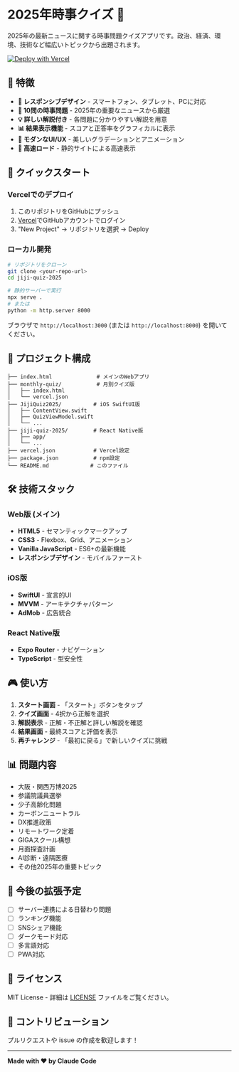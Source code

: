 # 2025年時事クイズ 📰

2025年の最新ニュースに関する時事問題クイズアプリです。政治、経済、環境、技術など幅広いトピックから出題されます。

[![Deploy with Vercel](https://vercel.com/button)](https://vercel.com/new/clone?repository-url=https://github.com/your-username/jiji-quiz-2025)

## 🎯 特徴

- **📱 レスポンシブデザイン** - スマートフォン、タブレット、PCに対応
- **🎯 10問の時事問題** - 2025年の重要なニュースから厳選
- **💡 詳しい解説付き** - 各問題に分かりやすい解説を用意
- **📊 結果表示機能** - スコアと正答率をグラフィカルに表示
- **🎨 モダンなUI/UX** - 美しいグラデーションとアニメーション
- **🚀 高速ロード** - 静的サイトによる高速表示

## 🚀 クイックスタート

### Vercelでのデプロイ

1. このリポジトリをGitHubにプッシュ
2. [Vercel](https://vercel.com)でGitHubアカウントでログイン
3. "New Project" → リポジトリを選択 → Deploy

### ローカル開発

```bash
# リポジトリをクローン
git clone <your-repo-url>
cd jiji-quiz-2025

# 静的サーバーで実行
npx serve .
# または
python -m http.server 8000
```

ブラウザで `http://localhost:3000` (または `http://localhost:8000`) を開いてください。

## 📁 プロジェクト構成

```
├── index.html              # メインのWebアプリ
├── monthly-quiz/           # 月別クイズ版
│   ├── index.html
│   └── vercel.json
├── JijiQuiz2025/          # iOS SwiftUI版
│   ├── ContentView.swift
│   ├── QuizViewModel.swift
│   └── ...
├── jiji-quiz-2025/        # React Native版
│   ├── app/
│   └── ...
├── vercel.json            # Vercel設定
├── package.json           # npm設定
└── README.md             # このファイル
```

## 🛠 技術スタック

### Web版 (メイン)
- **HTML5** - セマンティックマークアップ
- **CSS3** - Flexbox、Grid、アニメーション
- **Vanilla JavaScript** - ES6+の最新機能
- **レスポンシブデザイン** - モバイルファースト

### iOS版
- **SwiftUI** - 宣言的UI
- **MVVM** - アーキテクチャパターン
- **AdMob** - 広告統合

### React Native版
- **Expo Router** - ナビゲーション
- **TypeScript** - 型安全性

## 🎮 使い方

1. **スタート画面** - 「スタート」ボタンをタップ
2. **クイズ画面** - 4択から正解を選択
3. **解説表示** - 正解・不正解と詳しい解説を確認
4. **結果画面** - 最終スコアと評価を表示
5. **再チャレンジ** - 「最初に戻る」で新しいクイズに挑戦

## 📊 問題内容

- 大阪・関西万博2025
- 参議院議員選挙
- 少子高齢化問題
- カーボンニュートラル
- DX推進政策
- リモートワーク定着
- GIGAスクール構想
- 月面探査計画
- AI診断・遠隔医療
- その他2025年の重要トピック

## 🌟 今後の拡張予定

- [ ] サーバー連携による日替わり問題
- [ ] ランキング機能
- [ ] SNSシェア機能
- [ ] ダークモード対応
- [ ] 多言語対応
- [ ] PWA対応

## 📄 ライセンス

MIT License - 詳細は [LICENSE](LICENSE) ファイルをご覧ください。

## 🤝 コントリビューション

プルリクエストや issue の作成を歓迎します！

---

**Made with ❤️ by Claude Code**